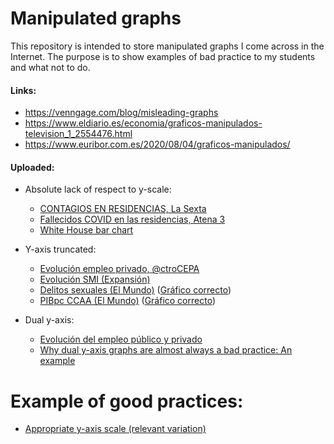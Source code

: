 # Manipulated graphs

This repository is intended to store manipulated graphs I come across in the Internet. The purpose is to show examples of bad practice to my students and what not to do.

#### Links:
* https://venngage.com/blog/misleading-graphs
* https://www.eldiario.es/economia/graficos-manipulados-television_1_2554476.html
* https://www.euribor.com.es/2020/08/04/graficos-manipulados/

#### Uploaded:
* Absolute lack of respect to y-scale: 
  * [CONTAGIOS EN RESIDENCIAS, La Sexta](/bar1.jpg)
  * [Fallecidos COVID en las residencias, Atena 3](/bar2.jpg)
  * [White House bar chart](/figs/white_house.jpg) 

* Y-axis truncated:
  * [Evolución empleo privado, @ctroCEPA](/bar3.png)
  * [Evolución SMI (Expansión)](/figs/SMI_expansion.jpeg)
  * [Delitos sexuales (El Mundo)](/figs/elmundo_delitos_sexuales.jpg) ([Gráfico correcto](/figs/elmundo_delitos_sexuales_corregido.jpeg))
  * [PIBpc CCAA (El Mundo)](/figs/elmundo_pibccaa.png) ([Gráfico correcto](/figs/elmundo_pibccaa_corregido.png))

* Dual y-axis:
  * [Evolución del empleo público y privado](/line1.jpg)
  * [Why dual y-axis graphs are almost always a bad practice: An example](/figs/line2.jpg)

# Example of good practices:

* [Appropriate y-axis scale (relevant variation)](/good_prac_1.jpg)

